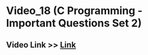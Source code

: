 # Video_18 (C Programming - Important Questions Set 2)

## Video Link >> [Link](https://youtu.be/hTUvEURkNeA?si=J94z65lb1R8x4hcT)
